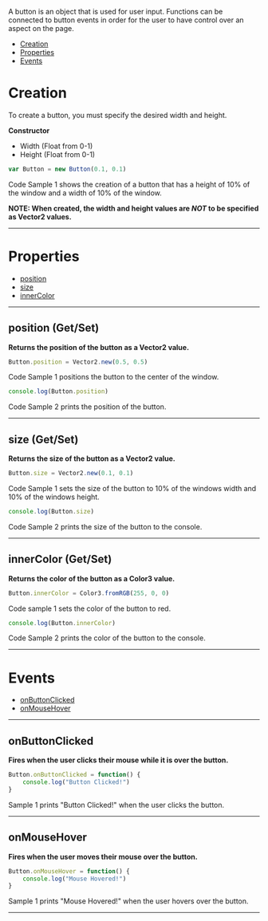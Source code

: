 A button is an object that is used for user input. Functions can be connected to button events in order for the user to have control over an aspect on the page.

 - [Creation](#creation)
 - [Properties](#properties)
 - [Events](#events)

# <a name="creation"></a> Creation
To create a button, you must specify the desired width and height.

**Constructor**
 - Width (Float from 0-1)
 - Height (Float from 0-1)

```javascript
var Button = new Button(0.1, 0.1)
```

Code Sample 1 shows the creation of a button that has a height of 10% of the window and a width of 10% of the window.

**NOTE: When created, the width and height values are _NOT_ to be specified as Vector2 values.**

***

# <a name="properties"></a> Properties
 - [position](#position)
 - [size](#size)
 - [innerColor](#innerColor)
***
## <a name="position"></a> position (Get/Set)

**Returns the position of the button as a Vector2 value.**

```javascript
Button.position = Vector2.new(0.5, 0.5)
```
Code Sample 1 positions the button to the center of the window.

```javascript
console.log(Button.position)
```
Code Sample 2 prints the position of the button.

***

## <a name="size"></a> size (Get/Set)

**Returns the size of the button as a Vector2 value.**

```javascript
Button.size = Vector2.new(0.1, 0.1)
```
Code Sample 1 sets the size of the button to 10% of the windows width and 10% of the windows height.

```javascript
console.log(Button.size)
```
Code Sample 2 prints the size of the button to the console.

***

## <a name="innerColor"></a> innerColor (Get/Set)
**Returns the color of the button as a Color3 value.**
```javascript
Button.innerColor = Color3.fromRGB(255, 0, 0)
```
Code sample 1 sets the color of the button to red.

```javascript
console.log(Button.innerColor)
```
Code Sample 2 prints the color of the button to the console.

***
# <a name="events"></a> Events
 - [onButtonClicked](#onButtonClicked)
 - [onMouseHover](#onMouseHover)
***
## <a name="onButtonClicked"></a> onButtonClicked

**Fires when the user clicks their mouse while it is over the button.**

```javascript
Button.onButtonClicked = function() {
    console.log("Button Clicked!")
}
```
Sample 1 prints "Button Clicked!" when the user clicks the button.
***
## <a name="onMouseHover"></a> onMouseHover

**Fires when the user moves their mouse over the button.**

```javascript
Button.onMouseHover = function() {
    console.log("Mouse Hovered!")
}
```
Sample 1 prints "Mouse Hovered!" when the user hovers over the button.
***
